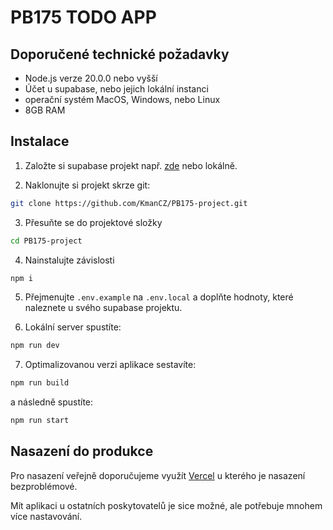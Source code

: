 # PB175 TODO APP

## Doporučené technické požadavky

- Node.js verze 20.0.0 nebo vyšší
- Účet u supabase, nebo jejich lokální instanci
- operační systém MacOS, Windows, nebo Linux
- 8GB RAM

## Instalace

1. Založte si supabase projekt např. [zde](https://database.new) nebo lokálně.

2. Naklonujte si projekt skrze git:

```bash
git clone https://github.com/KmanCZ/PB175-project.git
```

3. Přesuňte se do projektové složky

```bash
cd PB175-project
```

4. Nainstalujte závislosti

```bash
npm i
```

5. Přejmenujte `.env.example` na `.env.local` a doplňte hodnoty, které naleznete u svého supabase projektu.

6. Lokální server spustíte:

```bash
npm run dev
```

7. Optimalizovanou verzi aplikace sestavíte:

```bash
npm run build
```

a následně spustíte:

```bash
npm run start
```

## Nasazení do produkce

Pro nasazení veřejně doporučujeme využít [Vercel](https://vercel.com/) u kterého je nasazení bezproblémové.

Mít aplikaci u ostatních poskytovatelů je sice možné, ale potřebuje mnohem více nastavování.
